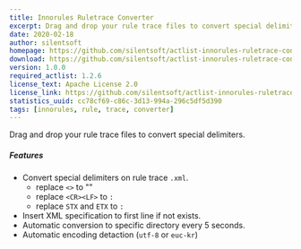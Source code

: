 ```yaml
---
title: Innorules Ruletrace Converter
excerpt: Drag and drop your rule trace files to convert special delimiters.
date: 2020-02-18
author: silentsoft
homepage: https://github.com/silentsoft/actlist-innorules-ruletrace-converter-plugin
download: https://github.com/silentsoft/actlist-innorules-ruletrace-converter-plugin/releases/download/v1.0.0/actlist-innorules-ruletrace-converter-plugin-1.0.0.jar
version: 1.0.0
required_actlist: 1.2.6
license_text: Apache License 2.0
license_link: https://github.com/silentsoft/actlist-innorules-ruletrace-converter-plugin/blob/master/LICENSE.txt
statistics_uuid: cc78cf69-c86c-3d13-994a-296c5df5d390
tags: [innorules, rule, trace, converter]
---
```


Drag and drop your rule trace files to convert special delimiters.

##### Features
  - Convert special delimiters on rule trace `.xml`.
    - replace `<>` to ""
    - replace `<CR><LF>` to `:`
    - replace `STX` and `ETX` to `:`
  - Insert XML specification to first line if not exists.
  - Automatic conversion to specific directory every 5 seconds.
  - Automatic encoding detaction (`utf-8` or `euc-kr`)